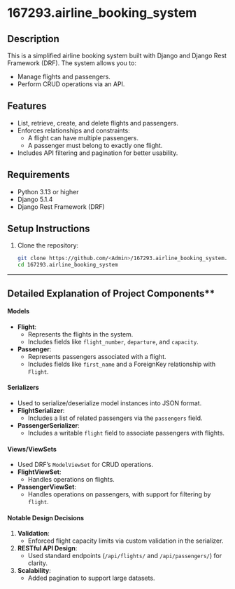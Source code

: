 # 167293.airline_booking_system

## Description
This is a simplified airline booking system built with Django and Django Rest Framework (DRF). The system allows you to:
- Manage flights and passengers.
- Perform CRUD operations via an API.

## Features
- List, retrieve, create, and delete flights and passengers.
- Enforces relationships and constraints:
  - A flight can have multiple passengers.
  - A passenger must belong to exactly one flight.
- Includes API filtering and pagination for better usability.

## Requirements
- Python 3.13 or higher
- Django 5.1.4
- Django Rest Framework (DRF)

## Setup Instructions
1. Clone the repository:
   ```bash
   git clone https://github.com/<Admin>/167293.airline_booking_system.git
   cd 167293.airline_booking_system

   
---

## Detailed Explanation of Project Components**

#### **Models**
- **Flight**:
  - Represents the flights in the system.
  - Includes fields like `flight_number`, `departure`, and `capacity`.
- **Passenger**:
  - Represents passengers associated with a flight.
  - Includes fields like `first_name` and a ForeignKey relationship with `Flight`.

#### **Serializers**
- Used to serialize/deserialize model instances into JSON format.
- **FlightSerializer**:
  - Includes a list of related passengers via the `passengers` field.
- **PassengerSerializer**:
  - Includes a writable `flight` field to associate passengers with flights.

#### **Views/ViewSets**
- Used DRF’s `ModelViewSet` for CRUD operations.
- **FlightViewSet**:
  - Handles operations on flights.
- **PassengerViewSet**:
  - Handles operations on passengers, with support for filtering by `flight`.

#### **Notable Design Decisions**
1. **Validation**:
   - Enforced flight capacity limits via custom validation in the serializer.
2. **RESTful API Design**:
   - Used standard endpoints (`/api/flights/` and `/api/passengers/`) for clarity.
3. **Scalability**:
   - Added pagination to support large datasets.
